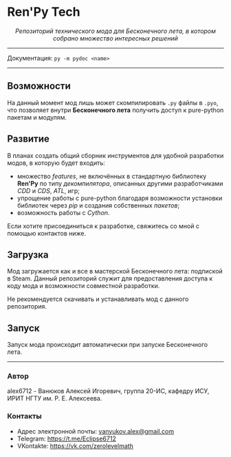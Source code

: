 # Ren'Py Tech

<p align="center">
    <em>Репозиторий технического мода для Бесконечного лета, в котором собрано множество интересных решений</em>
</p>

---

Документация: `py -m pydoc <name>`

---

## Возможности

На данный момент мод лишь может скомпилировать `.py` файлы в `.pyo`, что позволяет
внутри **Бесконечного лета** получить доступ к pure-python пакетам и модулям.

## Развитие

В планах создать общий сборник инструментов для удобной разработки модов, в которую будет
входить:
* множество _features_, не включённых в стандартную библиотеку **Ren'Py** по типу _декомпилятора_,
описанных другими разработчиками _CDD_ и _CDS_, _ATL_, игр;
* упрощение работы с pure-python благодаря возможности установки библиотек через _pip_ и создания
собственных _пакетов_;
* возможность работы с _Cython_.

Если хотите присоединиться к разработке, свяжитесь со мной с помощью контактов ниже.

## Загрузка

Мод загружается как и все в мастерской Бесконечного лета: подпиской в Steam.
Данный репозиторий служит для предоставления доступа к коду мода и возможности
совместной разработки.

Не рекомендуется скачивать и устанавливать мод с данного репозитория.

## Запуск

Запуск мода происходит автоматически при запуске Бесконечного лета.

***

### Автор

alex6712 - Ванюков Алексей Игоревич, группа 20-ИС, кафедру ИСУ, ИРИТ НГТУ им. Р. Е. Алексеева.

### Контакты

* Адрес электронной почты: vanyukov.alex@gmail.com
* Telegram: https://t.me/Eclipse6712
* VKontakte: https://vk.com/zerolevelmath
